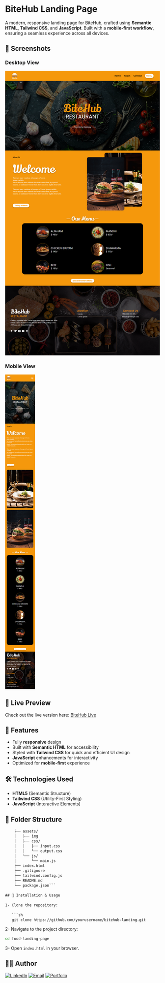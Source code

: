 # BiteHub Landing Page

A modern, responsive landing page for BiteHub, crafted using **Semantic HTML**, **Tailwind CSS**, and **JavaScript**. Built with a **mobile-first workflow**, ensuring a seamless experience across all devices.

## 📸 Screenshots

### Desktop View

![BiteHub Desktop Screenshot](./assets/img/screenshot-desktop.png)

### Mobile View

![BiteHub Mobile Screenshot](./assets/img/screenshot-mobile.png)

## 🚀 Live Preview

Check out the live version here: [BiteHub Live](https://vercel.com/mohamedhesham221s-projects/bite-hub)

## 📌 Features

- Fully **responsive** design
- Built with **Semantic HTML** for accessibility
- Styled with **Tailwind CSS** for quick and efficient UI design
- **JavaScript** enhancements for interactivity
- Optimized for **mobile-first** experience

## 🛠️ Technologies Used

- **HTML5** (Semantic Structure)
- **Tailwind CSS** (Utility-First Styling)
- **JavaScript** (Interactive Elements)

## 📂 Folder Structure

```food-landing-page/
    ├── assets/
    │   ├── img
    │   ├── css/
    │   │   ├── input.css
    │   │   └── output.css
    │   └── js/
    │       └── main.js
    ├── index.html
    ├── .gitignore
    ├── tailwind.config.js
    ├── README.md
    └── package.json```

## 📌 Installation & Usage

1- Clone the repository:

   ```sh
   git clone https://github.com/yourusername/bitehub-landing.git
   ```

2- Navigate to the project directory:

   ```sh
   cd food-landing-page
   ```

3- Open `index.html` in your browser.

## 👨‍💻 Author

[![LinkedIn](https://img.shields.io/badge/LinkedIn-0077B5?style=for-the-badge&logo=linkedin&logoColor=white)](https://www.linkedin.com/in/muhammad-hisham-23544b253/)
[![Email](https://img.shields.io/badge/Email-D14836?style=for-the-badge&logo=gmail&logoColor=white)](mailto:muhammedheshamm2@gmail.com)
[![Portfolio](https://img.shields.io/badge/Portfolio-000000?style=for-the-badge&logo=firefox&logoColor=white)](https://muhammadhisham2024.netlify.app/)